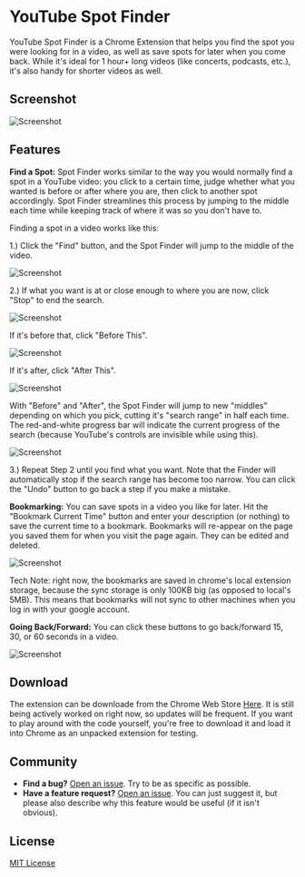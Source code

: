 # YouTube Spot Finder
YouTube Spot Finder is a Chrome Extension that helps you find the spot you were looking for in a video, as well as save spots for later when you come back. While it's ideal for 1 hour+ long videos (like concerts, podcasts, etc.), it's also handy for shorter videos as well.

## Screenshot

![Screenshot](https://raw.githubusercontent.com/dahopkin/YoutubeSpotFinder/master/images/screenshots/whole-ui.jpg)
## Features
 **Find a Spot:**  Spot Finder works similar to the way you would normally find a spot in a YouTube video: you click to a certain time, judge whether what you wanted is before or after where you are, then click to another spot accordingly. Spot Finder streamlines this process by jumping to the middle each time while keeping track of where it was so you don't have to.
 
Finding a spot in a video works like this:

1.) Click the "Find" button, and the Spot Finder will jump to the middle of the video.

![Screenshot](https://raw.githubusercontent.com/dahopkin/YoutubeSpotFinder/master/images/screenshots/cut-ui-find.jpg)

2.) If what you want is at or close enough to where you are now, click "Stop" to end the search. 

![Screenshot](https://raw.githubusercontent.com/dahopkin/YoutubeSpotFinder/master/images/screenshots/cut-ui-stop.jpg)

If it's before that, click "Before This". 

![Screenshot](https://raw.githubusercontent.com/dahopkin/YoutubeSpotFinder/master/images/screenshots/cut-ui-before.jpg)

If it's after, click "After This". 

![Screenshot](https://raw.githubusercontent.com/dahopkin/YoutubeSpotFinder/master/images/screenshots/cut-ui-after.jpg)

With "Before" and "After", the Spot Finder will jump to new "middles" depending on which you pick, cutting it's "search range" in half each time. The red-and-white progress bar will indicate the current progress of the search (because YouTube's controls are invisible while using this).

![Screenshot](https://raw.githubusercontent.com/dahopkin/YoutubeSpotFinder/master/images/screenshots/cut-ui-narrow.jpg)

3.) Repeat Step 2 until you find what you want. Note that the Finder will automatically stop if the search range has become too narrow. You can click the "Undo" button to go back a step if you make a mistake.


 **Bookmarking:** You can save spots in a video you like for later. Hit the "Bookmark Current Time" button and enter your description (or nothing) to save the current time to a bookmark. Bookmarks will re-appear on the page you saved them for when you visit the page again. They can be edited and deleted. 

 ![Screenshot](https://raw.githubusercontent.com/dahopkin/YoutubeSpotFinder/master/images/screenshots/cut-ui-bookmark.jpg)

 Tech Note: right now, the bookmarks are saved in chrome's local extension storage, because the sync storage is only 100KB big (as opposed to local's 5MB). This means that bookmarks will not sync to other machines when you log in with your google account.

 **Going Back/Forward:** You can click these buttons to go back/forward 15, 30, or 60 seconds in a video. 

 ![Screenshot](https://raw.githubusercontent.com/dahopkin/YoutubeSpotFinder/master/images/screenshots/rewind-fast-forward.jpg)
 
## Download
The extension can be downloade from the Chrome Web Store [Here](https://chrome.google.com/webstore/detail/youtube-spot-finder/knhopkbnanmecaabnkopphkpjfgmgioh). It is still being actively worked on right now, so updates will be frequent. If you want to play around with the code yourself, you're free to download it and load it into Chrome as an unpacked extension for testing.

## Community
- **Find a bug?** [Open an issue](https://github.com/dahopkin/YoutubeJumpTo/issues). Try to be as specific as possible.
- **Have a feature request?** [Open an issue](https://github.com/dahopkin/YoutubeJumpTo/issues). You can just suggest it, but please also describe why this feature would be useful (if it isn't obvious).

## License
[MIT License](https://raw.githubusercontent.com/dahopkin/YoutubeSpotFinder/master/LICENSE)